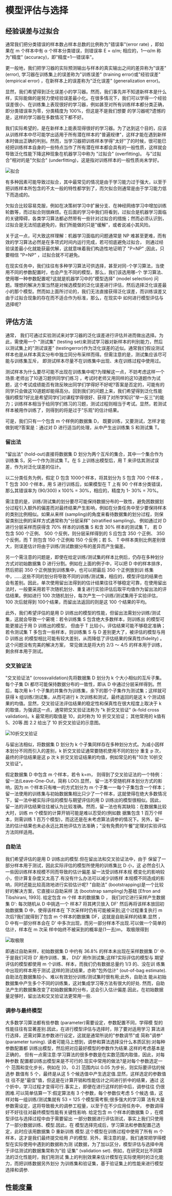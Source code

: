 # 模型评估与选择
 
## 经验误差与过拟合

通常我们把分类错误的样本数占样本总数的比例称为"错误率"(error rate) ，即如果在 m 个样本中有 α 个样本分类错误，则错误率 E = α/m; 相应的，1一α/m 称为"精度" (accuracy)，即"精度=1一错误率"。

更一般地，我们把学习器的实际预测输出与样本的真实输出之间的差异称为"误差" (error), 学习器在训练集上的误差称为"训练误差" (training error)或"经验误差" (empirical error) ，在新样本上的误差称为"泛化误差" (generalization error)。

显然，我们希望得到泛化误差小的学习器。然而，我们事先并不知道新样本是什么样，实际能做的是努力使经验误差最小化。在很多情况下，我们可以学得一个经验误差很小、在训练集上表现很好的学习器，例如甚至对所有训练样本都分类正确，即分类错误率为零，分类精度为 100%，但这是不是我们想要 的学习器呢?遗憾的是，这样的学习器在多数情况下都不好。

我们实际希望的，是在新样本上能表现得很好的学习器。为了达到这个目的，应该从训练样本中尽可能学出适用于所有潜在样本的"普遍规律"，这样才能在遇到新样本时做出正确的判别。然而，当学习器把训练样本学得"太好"了的时候，很可能巳经把训练样本自身的一些特点当作了所有潜在样本都会具有的一般性质，这样就会导致泛化性能下降这种现象在机器学习中称为 "过拟合" (overfitting)。 与"过拟合"相对的是"欠拟合" (underfitting)，这是指对训练样本的一般性质尚未学好。

![拟合](/images/zzh04.png)

有多种因素可能导致过拟合，其中最常见的情况是由于学习能力过于强大，以至于把训练样本所包含的不太一般的特性都学到了，而欠拟合则通常是由于学习能力低下而造成的。

欠拟合比较容易克服，例如在决策树学习中扩展分支、在神经网络学习中增加训练轮数等，而过拟合则很麻烦。在后面的学习中我们将看到，过拟合是机器学习面临的关键障碍，各类学习算法都必然带有一些针对过拟合的措施；然而必须认识到，过拟合是无法彻底避免的，我们所能做的只是"缓解"，或者说减小其风险。

关于这一点，可大致这样理解：机器学习面临的问题通常是 NP 难甚至更难，而有效的学习算法必然是在多项式时间内运行完成，若可彻底避免过拟合， 则通过经验误差最小化就能获最优解，这就意味着我们构造性地证明了 "P=NP" ;因此，只要相信 "P=NP" ，过拟合就不可避免。

在现实任务中，我们往往有多种学习算法可供选择，甚至对同-个学习算法，当使用不同的参数配置时，也会产生不同的模型。那么，我们该选用哪-个 学习算法、使用哪一种参数配置呢?这就是机器学习中的"模型选择" (model selection) 问题。理想的解决方案当然是对候选模型的泛化误差进行评估，然后选择泛化误差最小的那个模型。然而如上面所讨论的，我们无法直接获得泛化误差，而训练误差又由于过拟合现象的存在而不适合作为标准，那么，在现实中 如何进行模型评估与选择呢?

## 评估方法

通常， 我们可通过实验测试来对学习器的泛化误差进行评估并进而做出选择。为此，需使用一个 "测试集" (testing set)来测试学习器对新样本的判别能力，然后以测试集上的"测试误差" (testingerror)作为泛化误差的近似。通常我们假设测试样本也是从样本真实分布中独立同分布采样而得。但需注意的是，测试集应该尽可能与训练集互斥， 即测试样本尽量不在训练集中出现、未在训练过程中使用过。

测试样本为什么要尽可能不出现在训练集中呢?为理解这一点，不妨考虑这样一个场景:老师出了10道习题供同学们练习 ，考试时老师又用同样的这10道题作为试题，这个考试成绩能否有效反映出同学们学得好不好呢?答案是否定的，可能有的同学只会做这10道题却能得高分。回到我们的问题上来，我们希望得到泛化性能强的模型?好比是希望同学们对课程学得很好、获得了对所学知识"举一反三"的能力；训练样本相当于给同学们练习的习题，测试过程则相当于考试。显然，若测试样本被用作训练了，则得到的将是过于"乐观"的估计结果。

可是，我们只有一个包含 m 个样例的数据集 D， 既要训练，又要测试，怎样才能做到呢?答案是：通过对 D 进行适当的处理，从中产生出训练集 S 和测试集 T。

### 留出法

"留出法" (hold-out)直接将数据集 D 划分为两个互斥的集合，其中一个集合作为训练集 S，另一个作为测试集 T。在 S 上训练出模型后，用 T 来评估其测试误差，作为对泛化误差的估计。

以二分类任务为例，假定 D 包含 1000个样本，将其划分为 S 包含 700 个样本 ， T 包含 300 个样本，用 S 进行训练后，如果模型在 T 上有 90 个样本分类错误，那么其错误率为 (90/300) x 100% = 30%，相应的，精度为 1- 30% = 70%。

需注意的是，训练/测试集的划分要尽可能保持数据分布的一致性，避免困数据划分过程引入额外的偏差而对最终结果产生影响，例如在分类任务中至少要保持样本的类别比例相似。如果从来样 (sampling)的角度来看待数据集的划分过程，则保留类别比例的采样方式通常称为"分层采样" (stratified sampling)。 例如通过对 D 进行分层采样而获得含 70% 样本的训练集 S 和含 30% 样本的测试集 T， 若 D 包含 500 个正例、 500 个反例，则分层采样得到的 S 应包含 350 个正例、 350 个反例，而 T 则包含 150 个正例和 150 个反例；若 S、 T 中样本类别比例差别很大，则误差估计将由于训练/测试数据分布的差异而产生偏差。

另一个需注意的问题是，即使在给定训练/测试集的样本比例后，仍存在多种划分方式对初始数据集 D 进行分割。例如在上面的例子中，可以把 D 中的样本排序，然后把前 350 个正例放到训练集中，也可以把最后 350 个正例放到训 练集中，......这些不同的划分将导致不同的训练/测试集，相应的，模型评估的结果也会有差别。因此，单次使用留出法得到的估计结果往往不够稳定可靠，在使用留出法时，一般要采用若干次随机划分、重复进行实验评估后取平均值作为留出法的评估结果。例如进行 100 次随机划分，每次产生一个训练/测试集用于实验评估，100 次后就得到 100个结果，而留出法返回的则是这 100 个结果的平均。

此外，我们希望评估的是用 D 训练出的模型的性能，但留出法需划分训练/测试集，这就会导致一个窘境：若令训练集 S 包含绝大多数样本，则训练出 的模型可能更接近于用 D 训练出的模型， 但由于 T 比较小，评估结果可能不够稳定准确；若令测试集 T 多包含一些样本，则训练集 S 与 D 差别更大了，被评估的模型与用 D 训练出 的模型相比可能有较大差别，从而降低了评估结果的保真性(fidelity) 。这个问题没有完美的解决方案， 常见做法是将大约 2/3 ～ 4/5 的样本用于训练，剩余样本用于测试。

### 交叉验证法

"交叉验证法" (crossvalidation)先将数据集 D 划分为 k 个大小相似的互斥子集。 每个子集 Di 都尽可能保持数据分布的一致性，即从 D 中通过分层采样得到。然后，每次用 k-1 个子集的并集作为训练集，余下的那个子集作为测试集；这样就可获得 k 组训练/测试集，从而可进行 k 次训练和测试，最终返回的是这 k 个测试结果的均值。显然，交叉验证法评估结果的稳定性和保真性在很大程度上取决于 k 的取值，为强调这一点，通常把交叉验证法称为 "k 折交叉验证" (k-fold cross validation)。k 最常用的取值是 10，此时称为 10 折交叉验证； 其他常用的 k值有 5、20等.图 2.2 给出了 10 折交叉验证的示意图。

![10折交叉验证](/images/zzh05.png)

与留出法相似，将数据集 D 划分为 k 个子集同样存在多种划分方式。为减小因样本划分不同而引入的差别，k 折交叉验证通常要随机使用不同的划分 重复 p 次，最终的评估结果是这 p 次 k 折交叉验证结果的均值，例如常见的有"10次 10折交叉验证"。

假定数据集 D 中包含 m 个样本，若令 k=m， 则得到了交叉验证法的一个特例：留一法(Leave-One-Out，简称 LOO).显然， 留一法不受随机样本划分方式的影响，因为 m 个样本只有唯一的方式划分为 m 个子集一一每个子集包含一个样本；留一法使用的训练集与初始数据集相比只少了一个样本，这就使得在绝大多数情况下，留一法中被实际评估的模型与期望评估的用 D 训练出的模型很相似。因此，留一法的评估结果往往被认为比较准确。然而，留一法也有其缺陷：在数据集比较大时，训练 m 个模型的计算开销可能是难以忍受的(例如数 据集包含 1 百万个样本，则需训练 1 百万个模型)，而这还是在未考虑算法调参的情况下。另外，留一法的估计结果也未必永远比其他评估方法准确；"没有免费的午餐"定理对实验评估方法同样适用。

### 自助法

我们希望评估的是用 D 训练出的模型.但在留出法和交叉验证法中，由于 保留了一部分样本用于测试，因此实际评估的模型所使用的训练集比 D 小，这 必然会引入一些因训练样本规模不同而导致的估计偏差.留一法受训练样本规 模变化的影响较小，但计算复杂度又太高了.有没有什么办法可以减少训练样 本规模不同造成的影响，同时还能比较高效地进行实验估计呢?
"自助法" (bootstrapping)是一个比较好的解决方案，它直接以自助采样 法 (bootstrap sampling)为基础 [Efron and Tibshirani, 1993]. 给定包含 m 个样 本的数据集 D ， 我们对它进行采样产生数据集 D': 每次随机从 D 中挑选一个 样本7 将其拷贝放入 DF' 然后再将该样本放回初始数据集 D 中，使得该样本在 下次采样时仍有可能被采到;这个过程重复执行 m 次后?我们就得到了包含 m 个样本的数据集 DF，这就是自助采样的结果.显然 ， D 中有一部分样本会在 D' 中多次出现，而另一部分样本不出现.可以做一个简单的估计，样本在 m 次采 样中始终不被采到的概率是(1一去)m， 取极限得到

![取极限](/images/zzh06.png)

即通过自助来样，初始数据集 D 中约有 36.8% 的样本未出现在采样数据集 D' 中.于是我们可将 D' 用作训练、集， D\D' 用作测试集;这样?实际评估的模型与 期望评估的模型都使用 m 个训练、样本，而我们仍有数据总量约 1/3 的、没在训 练集中出现的样本用于测试.这样的测试结果，亦称"包外估计" (out-of-bag
estimate).
自助法在数据集较小、难以有效划分训练/测试集时很有用;此外，自助法 能从初始数据集中产生多个不同的训练集，这对集成学习等方法有很大的好处. 然而，自助法产生的数据集改变了初始数据集的分布，这会引入估计偏差.因此，在初始数据量足够时，留出法和交叉验证法更常用一些.

### 调参与最终模型

大多数学习算法都有些参数 (parameter)需要设定，参数配置不同，学得模 型的性能往往有显著差别.因此，在进行模型评估与选择时，除了要对适用学习 算法进行选择，还需对算法参数进行设定，这就是通常所说的"参数调节"或 简称"调参" (parameter tuning).
读者可能马上想到，调参和算法选择没什么本质区别:对每种参数配置都 训练出模型，然后把对应最好模型的参数作为结果.这样的考虑基本是正确的， 但有一点需注意:学习算法的很多参数是在实数范围内取值，因此，对每种参数 配置都训练出模型来是不可行的.现实中常用的做法?是对每个参数选定一个 范围和变化步长，例如在 [0， 0.2] 范围内以 0.05 为步长，则实际要评估的候选参 数值有 5 个，最终是从这 5 个候选值中产生选定值.显然，这样选定的参数值往 往不是"最佳"值，但这是在计算开销和性能估计之间进行折中的结果，通过 这个折中，学习过程才变得可行.事实上，即便在进行这样的折中后，调参往往 仍很困难.可以简单估算一下:假定算法有 3 个参数，每个参数仅考虑 5 个候选 值，这样对每一组训练/测试集就有 53 = 125 个模型需考察;很多强大的学习算 法有大量参数需设定，这将导致极大的调参工程量，以至于在不少应用任务中， 参数调得好不好往往对最终模型性能有关键性影响.
给定包含 m 个样本的数据集 D ，在模型评估与选择过程中由于需要留出 一部分数据进行评估测试，事实上我们只使用了一部分数据训练、模型.因此，在 模型选择完成后，学习算法和参数配置己选定，此时应该用数据集 D 重新训练 模型.这个模型在训练过程中使用了所有 m 个样本，这才是我们最终提交给用 户的模型.
另外，需注意的是，我们通常把学得模型在实际使用中遇到的数据称为测 试数据，为了加以区分，模型评估与选择中用于评估测试的数据集常称为"验 证集" (validation set). 例如，在研究对比不同算法的泛化性能时，我们用测试 集上的判别效果来估计模型在实际使用时的泛化能力，而把训练数据另外划分 为训练集和验证集，基于验证集上的性能来进行模型选择和调参.

## 性能度量
